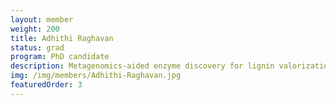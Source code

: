 ```yaml
---
layout: member
weight: 200
title: Adhithi Raghavan
status: grad
program: PhD candidate
description: Metagenomics-aided enzyme discovery for lignin valorization 
img: /img/members/Adhithi-Raghavan.jpg
featuredOrder: 3
---
```

